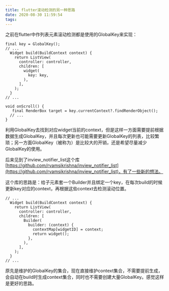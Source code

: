 ```yaml
---
title: flutter滚动检测的另一种思路
date: 2020-08-30 11:59:54
tags:
---
```

之前在flutter中作列表元素滚动检测都是使用的GlobalKey来实现：
```
final key = GlobalKey();
// ...
  Widget build(BuildContext context) {
    return ListView(
      controller: controller,
      children: [
        widget(
          key: key,
        ),
      ],
    );
  }
// ...

void onScroll() {
   final RenderBox target = key.currentContext?.findRenderObject();
  // ...
}
```
利用GlobalKey去找到对应widget当前的context，但是这样一方面需要提前根据数据生成GlobalKey，并且每次更新也可能需要更新GlobalKey的列表，比较繁琐；另一方面GlobalKey（被称为）是比较大的开销，还是希望尽量减少GlobalKey的使用。

后来见到了inview_notifier_list这个库 [https://github.com/rvamsikrishna/inview_notifier_list](https://github.com/rvamsikrishna/inview_notifier_list)，有了一些新的想法。

这个库的思路是：给子元素套一个Builder并且绑定一个key，在每次build的时候更新key对应的context，再根据这些context去检测滚动位置。
```
// ...
  Widget build(BuildContext context) {
    return ListView(
      controller: controller,
      children: [
        Builder(
          builder: (context) {
            contextMap[widgetID] = context;
            return widget();
          },
        ),
      ],
    );
  }
// ...

```
原先是维护的GlobalKey的集合，现在直接维护context集合，不需要提前生成，会自动在build时生成context集合，同时也不需要创建大量GlobalKey。感觉这样是更好的思路。